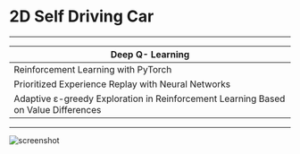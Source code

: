 # 2D Self Driving Car

-------------

|Deep Q- Learning |
|--- | 
|Reinforcement Learning with PyTorch 
|Prioritized Experience Replay with Neural Networks
|Adaptive ε-greedy Exploration in Reinforcement Learning Based on Value Differences 

-------------

![screenshot](https://github.com/jcsilverio/2DSelfDrivingCar/blob/master/2Dcar_screenshot.png "Screenshot")
